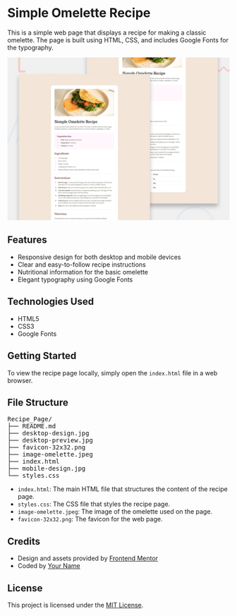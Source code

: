 # Simple Omelette Recipe

This is a simple web page that displays a recipe for making a classic omelette. The page is built using HTML, CSS, and includes Google Fonts for the typography.

![Design preview for the Recipe page coding challenge](https://github.com/CFokstuen/Frontend_Mentor/blob/main/Recipe_Page/desktop-preview.jpg)

## Features

- Responsive design for both desktop and mobile devices
- Clear and easy-to-follow recipe instructions
- Nutritional information for the basic omelette
- Elegant typography using Google Fonts

## Technologies Used

- HTML5
- CSS3
- Google Fonts

## Getting Started

To view the recipe page locally, simply open the `index.html` file in a web browser.

## File Structure
<pre>
Recipe_Page/
├── README.md
├── desktop-design.jpg
├── desktop-preview.jpg
├── favicon-32x32.png
├── image-omelette.jpeg
├── index.html
├── mobile-design.jpg
└── styles.css
</pre>
- `index.html`: The main HTML file that structures the content of the recipe page.
- `styles.css`: The CSS file that styles the recipe page.
- `image-omelette.jpeg`: The image of the omelette used on the page.
- `favicon-32x32.png`: The favicon for the web page.

## Credits

- Design and assets provided by [Frontend Mentor](https://www.frontendmentor.io/)
- Coded by [Your Name](https://github.com/your-username)

## License

This project is licensed under the [MIT License](LICENSE).
